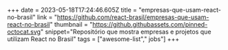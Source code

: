 +++
date = 2023-05-18T17:24:46.605Z
title = "empresas-que-usam-react-no-brasil"
link = "https://github.com/react-brasil/empresas-que-usam-react-no-brasil"
thumbnail = "https://github.githubassets.com/pinned-octocat.svg"
snippet="Repositório que mostra empresas e projetos que utilizam React no Brasil"
tags = ["awesome-list"," jobs"]
+++
